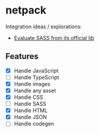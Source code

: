 # netpack

Integration ideas / explorations:

- [Evaluate SASS from its official lib](https://github.com/Taritsyn/LibSassHost)

## Features

- [x] Handle JavaScript
- [ ] Handle TypeScript
- [x] Handle images
- [x] Handle any asset
- [x] Handle CSS
- [ ] Handle SASS
- [x] Handle HTML
- [x] Handle JSON
- [ ] Handle codegen
